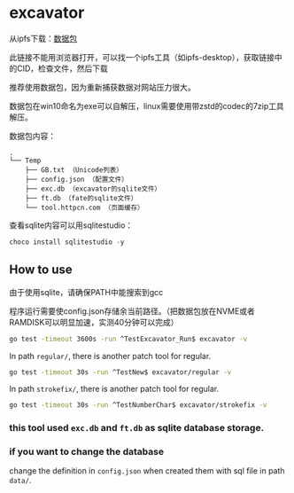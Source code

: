 # excavator

从ipfs下载：[数据包](https://ipfs.io/ipfs/QmPkaqXo3DUrowfjfxPUkQMfK1mRo9HN9T2NQd74mDrzjz?filename=excavator_unzip.exe)

此链接不能用浏览器打开，可以找一个ipfs工具（如ipfs-desktop），获取链接中的CID，检查文件，然后下载

推荐使用数据包，因为重新捕获数据对网站压力很大。

数据包在win10命名为exe可以自解压，linux需要使用带zstd的codec的7zip工具解压。

数据包内容：
```
.
└── Temp
    ├── GB.txt （Unicode列表）
    ├── config.json （配置文件）
    ├── exc.db （excavator的sqlite文件）
    ├── ft.db （fate的sqlite文件）
    └── tool.httpcn.com （页面缓存）
```

查看sqlite内容可以用sqlitestudio：

```powershell
choco install sqlitestudio -y
```

## How to use

由于使用sqlite，请确保PATH中能搜索到gcc

程序运行需要使config.json存储余当前路径。（把数据包放在NVME或者RAMDISK可以明显加速，实测40分钟可以完成）

```bash
go test -timeout 3600s -run ^TestExcavator_Run$ excavator -v
```

In path `regular/`, there is another patch tool for regular.

```bash
go test -timeout 30s -run ^TestNew$ excavator/regular -v
```

In path `strokefix/`, there is another patch tool for regular.

```bash
go test -timeout 30s -run ^TestNumberChar$ excavator/strokefix -v
```


### this tool used `exc.db` and `ft.db` as sqlite database storage.

### if you want to change the database

change the definition in `config.json`
when created them with sql file in path `data/`.
